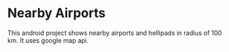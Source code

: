 # Nearby Airports

 This android project shows nearby airports and hellipads in radius of 100 km. It uses google map api.